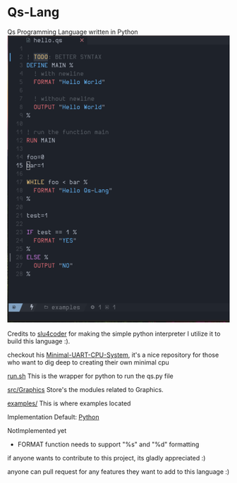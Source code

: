 # Qs-Lang
Qs Programming Language written in Python
![example.png](./example.png)

Credits to [slu4coder](https://github.com/slu4coder/)
for making the simple python interpreter I utilize it 
to build this language :).

checkout his [Minimal-UART-CPU-System](https://github.com/slu4coder/Minimal-UART-CPU-System),
it's a nice repository for those who want to dig deep to creating their own minimal cpu

[run.sh](./run.sh) This is the wrapper for python to run the qs.py file

[src/Graphics](./src/Graphics/) Store's the modules related to Graphics.
  
[examples/](./examples/) This is where examples located

Implementation
  Default: [Python](python.org)

NotImplemented yet
  - FORMAT function needs to support "%s" and "%d" formatting

if anyone wants to contribute to this project, its gladly appreciated :)

anyone can pull request for any features they want to add to this language :)
